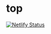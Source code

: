 # top

[![Netlify Status](https://api.netlify.com/api/v1/badges/a0942d13-69f3-430c-9c18-b7b9c8fad351/deploy-status)](https://app.netlify.com/sites/gorden5566-top/deploys)
